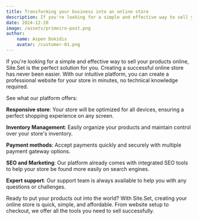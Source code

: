 ```yaml
---
title: Transforming your business into an online store
description: If you're looking for a simple and effective way to sell your products online, Site.Set is the perfect solution for you.
date: 2024-12-20
image: /assets/primeiro-post.png
author:
    name: Aspen Dokidis
    avatar: /customer-01.png
---
```


If you're looking for a simple and effective way to sell your products online, Site.Set is the perfect solution for you. Creating a successful online store has never been easier. With our intuitive platform, you can create a professional website for your store in minutes, no technical knowledge required.

See what our platform offers:

**Responsive store**: Your store will be optimized for all devices, ensuring a perfect shopping experience on any screen.

**Inventory Management**: Easily organize your products and maintain control over your store's inventory.

**Payment methods**: Accept payments quickly and securely with multiple payment gateway options.

**SEO and Marketing**: Our platform already comes with integrated SEO tools to help your store be found more easily on search engines.

**Expert support**: Our support team is always available to help you with any questions or challenges.

Ready to put your products out into the world? With Site.Set, creating your online store is quick, simple, and affordable. From website setup to checkout, we offer all the tools you need to sell successfully.